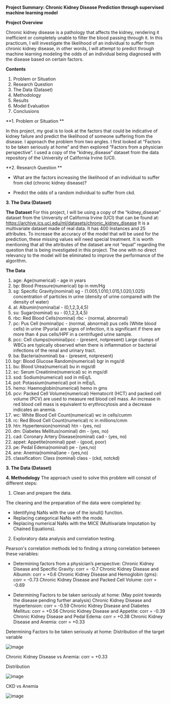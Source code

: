 **Project Summary: Chronic Kidney Disease Prediction through supervised machine learning model**

**Project Overview**

Chronic kidney disease is a pathology that affects the kidney, rendering it inefficient or completely unable to filter the blood passing through it. In this practicum, I will investigate the likelihood of an individual to suffer from chronic kidney disease, in other words, I will attempt to predict through machine learning modeling the odds of an individual being diagnosed with the disease based on certain factors.

**Contents**

1. Problem or Situation 
2. Research Question 
3. The Data (Dataset)
4. Methodology 
5. Results
6. Model Evaluation
7. Conclusions

**1. Problem or Situation **

In this project, my goal is to look at the factors that could be indicative of kidney failure and predict the likelihood of someone suffering from the disease. I approach the problem from two angles. I first looked at “Factors to be taken seriously at home” and then explored “Factors from a physician perspective”. I used a copy of the "kidney_disease" dataset from the data repository of the University of California Irvine (UCI).

**2. Research Question **

- What are the factors increasing the likelihood of an individual 
   to suffer from ckd (chronic kidney disease)? 

- Predict the odds of a  random individual to suffer from ckd.

**3. The Data (Dataset)**

**The Dataset**
For this project, I will be using a copy of the “kidney_disease” dataset from the University of California Irvine (UCI) that can be found at:  
https://archive.ics.uci.edu/ml/datasets/chronic_kidney_disease
It is a multivariate dataset made of real data. It has 400 Instances and 25 attributes. To increase the accuracy of the model that will be used for the prediction, these missing values will need special treatment. It is worth mentioning that all the attributes of the dataset are not “equal” regarding the question that is being investigated in this project. The one with no direct relevancy to the model will be eliminated to improve the performance of the algorithm. 

**The Data**
1) age: Age(numerical) - age in years
2) bp: Blood Pressure(numerical) bp in mm/Hg
3) sg: Specific Gravity(nominal) sg - (1.005,1.010,1.015,1.020,1.025) concentration of particles in urine (density of urine compared with the density of water)
4) al: Albumin(nominal)al - (0,1,2,3,4,5)
5) su: Sugar(nominal) su - (0,1,2,3,4,5)
6) rbc: Red Blood Cells(nominal) rbc - (normal, abnormal)
7) pc: Pus Cell (nominal)pc - (normal, abnormal) pus cells (White blood cells) in urine (Pyuria) are signs of infection, it is significant if there are more than 4 pus    cells/HPF in a centrifuged urine sample.
8) pcc: Cell clumps(nominal)pcc - (present, notpresent) Large clumps of WBCs are typically observed when there is inflammation or bacterial infections of the renal and    urinary tract.
9) ba: Bacteria(nominal) ba - (present, notpresent)
10) bgr: Blood Glucose Random(numerical) bgr in mgs/dl
11) bu: Blood Urea(numerical) bu in mgs/dl
12) sc: Serum Creatinine(numerical) sc in mgs/dl
13) sod: Sodium(numerical) sod in mEq/L
14) pot: Potassium(numerical) pot in mEq/L
15) hemo: Haemoglobin(numerical) hemo in gms
16) pcv: Packed Cell Volume(numerical) Hematocrit (HCT) and packed cell volume (PCV) are used to measure red blood cell mass. An increase in red blood cell mass is equivalent to erythrocytosis and a decrease indicates an anemia.
17) wc: White Blood Cell Count(numerical) wc in cells/cumm
18) rc: Red Blood Cell Count(numerical) rc in millions/cmm
19) htn: Hypertension(nominal) htn - (yes, no)
20) dm: Diabetes Mellitus(nominal) dm - (yes, no)
21) cad: Coronary Artery Disease(nominal) cad - (yes, no)
22) appet: Appetite(nominal) ppet - (good, poor)
23) pe: Pedal Edema(nominal) pe - (yes,no)
24) ane: Anemia(nominal)ane - (yes,no)
25) classification: Class (nominal) class - (ckd, notckd)

**3. The Data (Dataset)**

**4. Methodology**
The approach used to solve this problem will consist of different steps: 

1) Clean and prepare the data.

The cleaning and the preparation of the data were completed by:

- Identifying NaNs with the use of the isnull() function.
- Replacing categorical NaNs with the mode.
- Replacing numerical NaNs with the MICE (Multivariate Imputation by Chained Equations).

2)  Exploratory data analysis and correlation testing.

Pearson's correlation methods led to finding a strong correlation between these variables:

- Determining factors from a physician’s perspective:
Chronic Kidney Disease and Specific Gravity: corr = -0.7
Chronic Kidney Disease and Albumin: corr = +0.6
Chronic Kidney Disease and Hemoglobin (gms): corr = -0.73
Chronic Kidney Disease and Packed Cell Volume: corr = -0.69

- Determining Factors to be taken seriously at home: 
(May point towards the disease pending further analysis)
Chronic Kidney Disease and Hypertension: corr = -0.59
Chronic Kidney Disease and Diabetes Mellitus: corr = +0.56
Chronic Kidney Disease and Appetite: corr = -0.39
Chronic Kidney Disease and Pedal Edema: corr = +0.38
Chronic Kidney Disease and Anemia: corr = +0.33

Determining Factors to be taken seriously at home: 
Distribution of the target variable

![image](https://user-images.githubusercontent.com/122956155/223882295-684a85b5-fc11-4529-9300-a833bc730270.png)

Chronic Kidney Disease vs Anemia: corr = +0.33

Distribution

![image](https://user-images.githubusercontent.com/122956155/223882477-819e0f48-9fb2-429a-baf6-e655c1122cff.png)

CKD vs Anemia

![image](https://user-images.githubusercontent.com/122956155/223882557-47e155a0-252d-4cab-ab6d-35010372dc5f.png)




 
